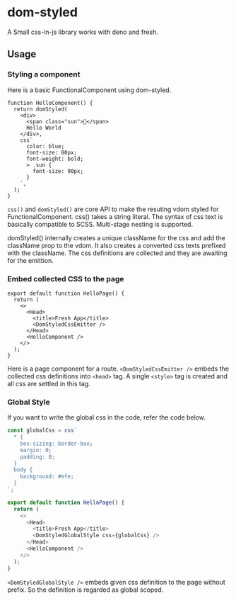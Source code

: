 # dom-styled

A Small css-in-js library works with deno and fresh.

## Usage

### Styling a component

Here is a basic FunctionalComponent using dom-styled.

```tsx
function HelloComponent() {
  return domStyled(
    <div>
      <span class="sun">🔆</span>
      Hello World
    </div>,
    css`
      color: blue;
      font-size: 80px;
      font-weight: bold;
      > .sun {
        font-size: 90px;
      }
    `,
  );
}
```

`css()` and `domStyled()` are core API to make the resuting vdom styled for
FunctionalComponent. css() takes a string literal. The syntax of css text is
basically compatible to SCSS. Multi-stage nesting is supported.

domStyled() internally creates a unique className for the css and add the
className prop to the vdom. It also creates a converted css texts prefixed with
the className. The css definitions are collected and they are awaiting for the
emittion.

### Embed collected CSS to the page

```tsx
export default function HelloPage() {
  return (
    <>
      <Head>
        <title>Fresh App</title>
        <DomStyledCssEmitter />
      </Head>
      <HelloComponent />
    </>
  );
}
```

Here is a page component for a route. `<DomStyledCssEmitter />` embeds the
collected css definitions into `<head>` tag. A single `<style>` tag is created
and all css are settled in this tag.

### Global Style

If you want to write the global css in the code, refer the code below.

```ts
const globalCss = css`
  * {
    box-sizing: border-box;
    margin: 0;
    padding: 0;
  }
  body {
    background: #efe;
  }
`;

export default function HelloPage() {
  return (
    <>
      <Head>
        <title>Fresh App</title>
        <DomStyledGlobalStyle css={globalCss} />
      </Head>
      <HelloComponent />
    </>
  );
}
```

`<DomStyledGlobalStyle />` embeds given css definition to the page without
prefix. So the definition is regarded as global scoped.
